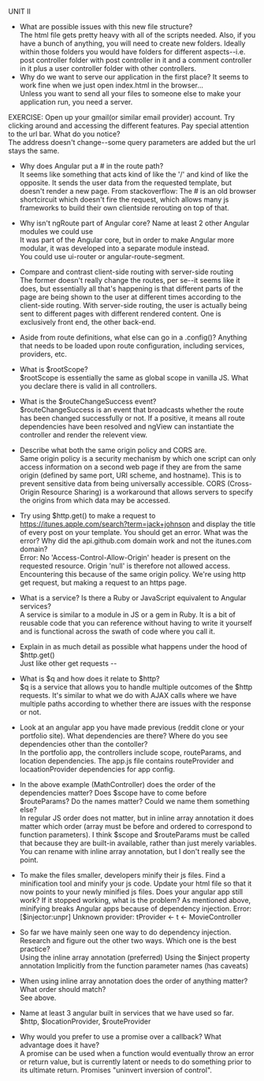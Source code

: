 UNIT II

* What are possible issues with this new file structure?  
The html file gets pretty heavy with all of the scripts needed. Also, if you have a bunch of anything, you will need to create new folders. Ideally within those folders you would have folders for different aspects--i.e. post controller folder with post controller in it and a comment controller in it plus a user controller folder with other controllers.
* Why do we want to serve our application in the first place? It seems to work fine when we just open index.html in the browser...   
Unless you want to send all your files to someone else to make your application run, you need a server.

EXERCISE: Open up your gmail(or similar email provider) account. Try clicking around and accessing the different features. Pay special attention to the url bar. What do you notice?   
The address doesn't change--some query parameters are added but the url stays the same.

* Why does Angular put a # in the route path?    
It seems like something that acts kind of like the '/' and kind of like the opposite. It sends the user data from the requested template, but doesn't render a new page. From stackoverflow: The # is an old browser shortcircuit which doesn't fire the request, which allows many js frameworks to build their own clientside rerouting on top of that.  


* Why isn't ngRoute part of Angular core? Name at least 2 other Angular modules we could use  
It was part of the Angular core, but in order to make Angular more modular, it was developed into a separate module instead.  
You could use ui-router or angular-route-segment.

* Compare and contrast client-side routing with server-side routing  
The former doesn't really change the routes, per se--it seems like it does, but essentially all that's happening is that different parts of the page are being shown to the user at different times according to the client-side routing. With server-side routing, the user is actually being sent to different pages with different rendered content. One is exclusively front end, the other back-end.

* Aside from route definitions, what else can go in a .config()? 
Anything that needs to be loaded upon route configuration, including services, providers, etc. 

* What is $rootScope?  
$rootScope is essentially the same as global scope in vanilla JS. What you declare there is valid in all controllers. 

* What is the $routeChangeSuccess event?  
$routeChangeSuccess is an event that broadcasts whether the route has been changed successfully or not. If a positive, it means all route dependencies have been resolved and ngView can instantiate the controller and render the relevent view.

* Describe what both the same origin policy and CORS are.  
Same origin policy is a security mechanism by which one script can only access information on a second web page if they are from the same origin (defined by same port, URI scheme, and hostname). This is to prevent sensitive data from being universally accessible. CORS (Cross-Origin Resource Sharing) is a workaround that allows servers to specify the origins from which data may be accessed. 

* Try using $http.get() to make a request to https://itunes.apple.com/search?term=jack+johnson and display the title of every post on your template. You should get an error. What was the error? Why did the api.github.com domain work and not the itunes.com domain?  
Error: No 'Access-Control-Allow-Origin' header is present on the requested resource. Origin 'null' is therefore not allowed access.
Encountering this because of the same origin policy. We're using http get request, but making a request to an https page.

* What is a service? Is there a Ruby or JavaScript equivalent to Angular services?  
A service is similar to a module in JS or a gem in Ruby. It is a bit of reusable code that you can reference without having to write it yourself and is functional across the swath of code where you call it.  

* Explain in as much detail as possible what happens under the hood of $http.get()  
Just like other get requests -- 

* What is $q and how does it relate to $http?   
$q is a service that allows you to handle multiple outcomes of the $http requests. It's similar to what we do with AJAX calls where we have multiple paths according to whether there are issues with the response or not.

* Look at an angular app you have made previous (reddit clone or your portfolio site). What dependencies are there? Where do you see dependencies other than the contoller?  
In the portfolio app, the controllers include scope, routeParams, and location dependencies. The app.js file contains routeProvider and locaationProvider dependencies for app config.  

* In the above example (MathController) does the order of the dependencies matter? Does $scope have to come before $routeParams? Do the names matter? Could we name them something else?  
In regular JS order does not matter, but in inline array annotation it does matter which order (array must be before and ordered to correspond to function parameters). I think $scope and $routeParams must be called that because they are built-in available, rather than just merely variables. You can rename with inline array annotation, but I don't really see the point.

* To make the files smaller, developers minify their js files. Find a minification tool and minify your js code. Update your html file so that it now points to your newly minified js files. Does your angular app still work? If it stopped working, what is the problem?  As mentioned above, minifying breaks Angular apps because of dependency injection. Error: [$injector:unpr] Unknown provider: tProvider <- t <- MovieController   

* So far we have mainly seen one way to do dependency injection. Research and figure out the other two ways.   Which one is the best practice?   
Using the inline array annotation (preferred)
Using the $inject property annotation
Implicitly from the function parameter names (has caveats)

* When using inline array annotation does the order of anything matter? What order should match?   
See above.  

* Name at least 3 angular built in services that we have used so far.  
$http, $locationProvider, $routeProvider  

* Why would you prefer to use a promise over a callback? What advantage does it have?  
A promise can be used when a function would eventually throw an error or return value, but is currently latent or needs to do something prior to its ultimate return. Promises "uninvert inversion of control". 


